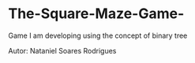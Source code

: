 # The-Square-Maze-Game-
 Game I am developing using the concept of binary tree
 
 Autor: Nataniel Soares Rodrigues
